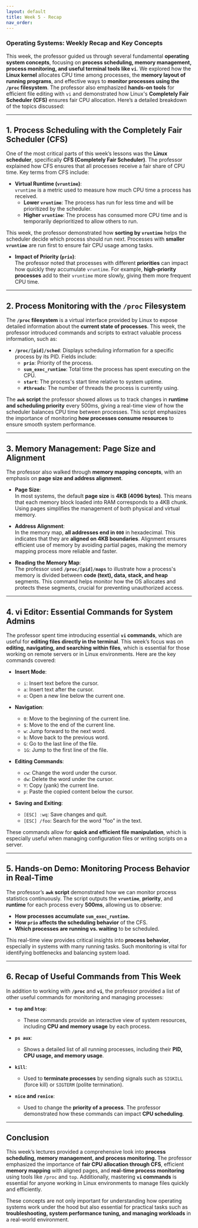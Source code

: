 ```yaml
---
layout: default
title: Week 5 - Recap
nav_order: 
---
```


### **Operating Systems: Weekly Recap and Key Concepts**  

This week, the professor guided us through several fundamental **operating system concepts**, focusing on **process scheduling, memory management, process monitoring, and useful terminal tools like `vi`**. We explored how the **Linux kernel** allocates CPU time among processes, the **memory layout of running programs**, and effective ways to **monitor processes using the `/proc` filesystem**. The professor also emphasized **hands-on tools** for efficient file editing with `vi` and demonstrated how Linux's **Completely Fair Scheduler (CFS)** ensures fair CPU allocation. Here’s a detailed breakdown of the topics discussed:

---

## **1. Process Scheduling with the Completely Fair Scheduler (CFS)**

One of the most critical parts of this week’s lessons was the **Linux scheduler**, specifically **CFS (Completely Fair Scheduler)**. The professor explained how CFS ensures that all processes receive a fair share of CPU time. Key terms from CFS include:

- **Virtual Runtime (`vruntime`)**:  
  `vruntime` is a metric used to measure how much CPU time a process has received.  
  - **Lower `vruntime`**: The process has run for less time and will be prioritized by the scheduler.  
  - **Higher `vruntime`**: The process has consumed more CPU time and is temporarily deprioritized to allow others to run.

This week, the professor demonstrated how **sorting by `vruntime`** helps the scheduler decide which process should run next. Processes with **smaller `vruntime`** are run first to ensure fair CPU usage among tasks.

- **Impact of Priority (`prio`)**:  
  The professor noted that processes with different **priorities** can impact how quickly they accumulate `vruntime`. For example, **high-priority processes** add to their `vruntime` more slowly, giving them more frequent CPU time.

---

## **2. Process Monitoring with the `/proc` Filesystem**

The **`/proc` filesystem** is a virtual interface provided by Linux to expose detailed information about the **current state of processes**. This week, the professor introduced commands and scripts to extract valuable process information, such as:

- **`/proc/[pid]/sched`**: Displays scheduling information for a specific process by its PID. Fields include:
  - **`prio`**: Priority of the process.
  - **`sum_exec_runtime`**: Total time the process has spent executing on the CPU.
  - **`start`**: The process's start time relative to system uptime.
  - **`#threads`**: The number of threads the process is currently using.

The **`awk` script** the professor showed allows us to track changes in **runtime and scheduling priority** every 500ms, giving a real-time view of how the scheduler balances CPU time between processes. This script emphasizes the importance of monitoring **how processes consume resources** to ensure smooth system performance.

---

## **3. Memory Management: Page Size and Alignment**  
The professor also walked through **memory mapping concepts**, with an emphasis on **page size and address alignment**. 

- **Page Size**:  
  In most systems, the default **page size** is **4KB (4096 bytes)**. This means that each memory block loaded into RAM corresponds to a 4KB chunk. Using pages simplifies the management of both physical and virtual memory.

- **Address Alignment**:  
  In the memory map, **all addresses end in `000`** in hexadecimal. This indicates that they are **aligned on 4KB boundaries**. Alignment ensures efficient use of memory by avoiding partial pages, making the memory mapping process more reliable and faster.

- **Reading the Memory Map**:  
  The professor used **`/proc/[pid]/maps`** to illustrate how a process's memory is divided between **code (text), data, stack, and heap** segments. This command helps monitor how the OS allocates and protects these segments, crucial for preventing unauthorized access.

---

## **4. vi Editor: Essential Commands for System Admins**

The professor spent time introducing essential **`vi` commands**, which are useful for **editing files directly in the terminal**. This week’s focus was on **editing, navigating, and searching within files**, which is essential for those working on remote servers or in Linux environments. Here are the key commands covered:

- **Insert Mode**:  
  - `i`: Insert text before the cursor.  
  - `a`: Insert text after the cursor.  
  - `o`: Open a new line below the current one.  

- **Navigation**:  
  - `0`: Move to the beginning of the current line.  
  - `$`: Move to the end of the current line.  
  - `w`: Jump forward to the next word.  
  - `b`: Move back to the previous word.  
  - `G`: Go to the last line of the file.  
  - `1G`: Jump to the first line of the file.  

- **Editing Commands**:  
  - `cw`: Change the word under the cursor.  
  - `dw`: Delete the word under the cursor.  
  - `Y`: Copy (yank) the current line.  
  - `p`: Paste the copied content below the cursor.  

- **Saving and Exiting**:  
  - `[ESC] :wq`: Save changes and quit.  
  - `[ESC] /foo`: Search for the word “foo” in the text.

These commands allow for **quick and efficient file manipulation**, which is especially useful when managing configuration files or writing scripts on a server.

---

## **5. Hands-on Demo: Monitoring Process Behavior in Real-Time**

The professor’s **`awk` script** demonstrated how we can monitor process statistics continuously. The script outputs the **`vruntime`**, **priority**, and **runtime** for each process every **500ms**, allowing us to observe:

- **How processes accumulate `sum_exec_runtime`.**
- **How `prio` affects the scheduling behavior** of the CFS.
- **Which processes are running vs. waiting** to be scheduled.

This real-time view provides critical insights into **process behavior**, especially in systems with many running tasks. Such monitoring is vital for identifying bottlenecks and balancing system load.

---

## **6. Recap of Useful Commands from This Week**

In addition to working with **`/proc`** and **`vi`**, the professor provided a list of other useful commands for monitoring and managing processes:

- **`top` and `htop`**:  
  - These commands provide an interactive view of system resources, including **CPU and memory usage** by each process.

- **`ps aux`**:  
  - Shows a detailed list of all running processes, including their **PID, CPU usage, and memory usage**.

- **`kill`**:  
  - Used to **terminate processes** by sending signals such as `SIGKILL` (force kill) or `SIGTERM` (polite termination).

- **`nice` and `renice`**:  
  - Used to change the **priority of a process**. The professor demonstrated how these commands can impact **CPU scheduling**.

---

## **Conclusion**

This week’s lectures provided a comprehensive look into **process scheduling, memory management, and process monitoring**. The professor emphasized the importance of **fair CPU allocation through CFS**, efficient **memory mapping** with aligned pages, and **real-time process monitoring** using tools like `/proc` and `top`. Additionally, mastering **`vi` commands** is essential for anyone working in Linux environments to manage files quickly and efficiently.

These concepts are not only important for understanding how operating systems work under the hood but also essential for practical tasks such as **troubleshooting, system performance tuning, and managing workloads** in a real-world environment.
